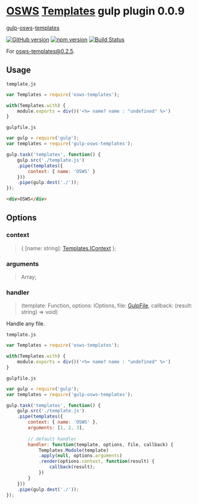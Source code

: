 # [OSWS](https://github.com/OSWS) [Templates](https://github.com/OSWS/OSWS-Templates) gulp plugin 0.0.9

[gulp](gulpjs.com)-[osws](https://github.com/OSWS)-[templates](https://github.com/OSWS/OSWS-Templates)

[![GitHub version](https://badge.fury.io/gh/ivansglazunov%2gulp-osws-templates.svg)](http://badge.fury.io/gh/ivansglazunov%2Fgulp-osws-templates)
[![npm version](https://badge.fury.io/js/gulp-osws-templates.svg)](http://badge.fury.io/js/gulp-osws-templates)
[![Build Status](https://travis-ci.org/ivansglazunov/gulp-osws-templates.svg)](https://travis-ci.org/ivansglazunov/gulp-osws-templates)

For [osws-templates@0.2.5](https://github.com/OSWS/OSWS-Templates/releases/tag/0.2.8).

## Usage

`template.js`
```js
var Templates = require('osws-templates');

with(Templates.with) {
    module.exports = div()('<%= name? name : "undefined" %>')
}
```

`gulpfile.js`
```js
var gulp = require('gulp');
var templates = require('gulp-osws-templates');

gulp.task('templates', function() {
    gulp.src('./template.js')
    .pipe(templates({
        context: { name: 'OSWS' }
    }))
    .pipe(gulp.dest('./'));
});
```

```html
<div>OSWS</div>
```

## Options

### context
> { [name: string]: [Templates.IContext](https://github.com/OSWS/OSWS-Templates/wiki/0.2.8-interfaces-IContext) };

### arguments
> Array<any>;

### handler
> (template: Function, options: IOptions, file: [GulpFile](https://github.com/gulpjs/gulp-util#new-fileobj), callback: (result: string) => void)

Handle any file.

`template.js`
```js
var Templates = require('osws-templates');

with(Templates.with) {
    module.exports = div()('<%= name? name : "undefined" %>')
}
```

`gulpfile.js`
```js
var gulp = require('gulp');
var templates = require('gulp-osws-templates');

gulp.task('templates', function() {
    gulp.src('./template.js')
    .pipe(templates({
        context: { name: 'OSWS' },
        arguments: [1, 2, 3],
        
        // default handler
        handler: function(template, options, file, callback) {
    		Templates.Module(template)
    		.apply(null, options.arguments)
    		.render(options.context, function(result) {
    			callback(result);
    		})
        }
    }))
    .pipe(gulp.dest('./'));
});
```